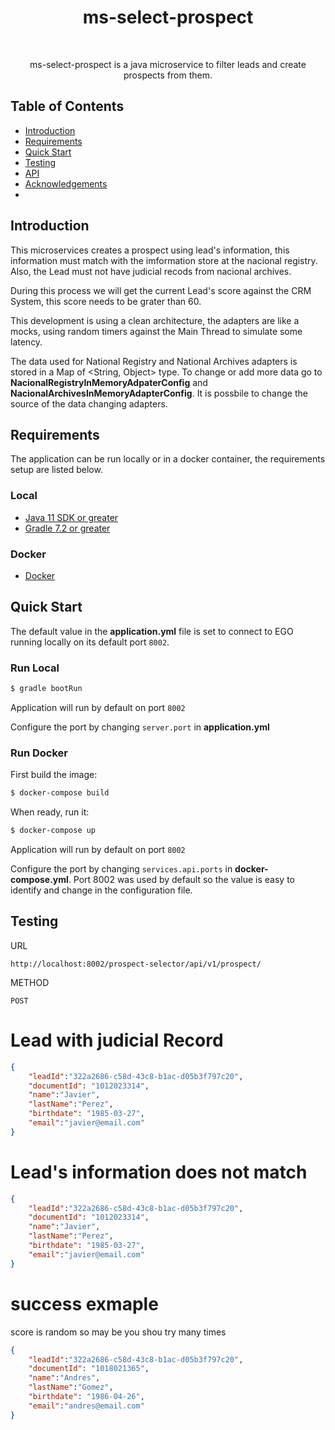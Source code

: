 <h1 align="center"> ms-select-prospect </h1> <br>

<p align="center">
  ms-select-prospect is a java microservice to filter leads and create prospects from them.
</p>

## Table of Contents

- [Introduction](#introduction)
- [Requirements](#requirements)
- [Quick Start](#quick-start)
- [Testing](#testing)
- [API](#requirements)
- [Acknowledgements](#acknowledgements)
- 

## Introduction

This microservices creates a prospect using lead's information, this information must match with the imformation store at the nacional registry. Also, the Lead must not have judicial recods from nacional archives. 

During this process we will get the current Lead's score against the CRM System, this score needs to be grater than 60.

This development is using a clean architecture, the adapters are like a mocks, using random timers against the Main Thread to simulate some latency. 

The data used for National Registry and National Archives adapters is stored in a Map of <String, Object> type. To change or add more data go to __NacionalRegistryInMemoryAdpaterConfig__ and __NacionalArchivesInMemoryAdapterConfig__. It is possbile to change the source of the data changing adapters.

## Requirements

The application can be run locally or in a docker container, the requirements setup are listed below.

### Local
* [Java 11 SDK or greater](https://www.oracle.com/java/technologies/downloads/)
* [Gradle 7.2 or greater](https://gradle.org/install/)

### Docker
* [Docker](https://www.docker.com/get-docker)

## Quick Start

The default value in the __application.yml__ file is set to connect to EGO running locally on its default port `8002`.

### Run Local

```bash
$ gradle bootRun
```

Application will run by default on port `8002`

Configure the port by changing `server.port` in __application.yml__

### Run Docker

First build the image:
```bash
$ docker-compose build
```

When ready, run it:
```bash
$ docker-compose up
```

Application will run by default on port `8002`

Configure the port by changing `services.api.ports` in __docker-compose.yml__. Port 8002 was used by default so the value is easy to identify and change in the configuration file.

## Testing

URL
```
http://localhost:8002/prospect-selector/api/v1/prospect/
```
METHOD
```
POST
```

# Lead with judicial Record

```json
{
    "leadId":"322a2686-c58d-43c8-b1ac-d05b3f797c20",
    "documentId": "1012023314",
    "name":"Javier",
    "lastName":"Perez",
    "birthdate": "1985-03-27",
    "email":"javier@email.com"
}
```
# Lead's information does not match

```json
{
    "leadId":"322a2686-c58d-43c8-b1ac-d05b3f797c20",
    "documentId": "1012023314",
    "name":"Javier",
    "lastName":"Perez",
    "birthdate": "1985-03-27",
    "email":"javier@email.com"
}
```

# success exmaple

score is random so may be you shou try many times

```json
{
    "leadId":"322a2686-c58d-43c8-b1ac-d05b3f797c20",
    "documentId": "1018021365",
    "name":"Andres",
    "lastName":"Gomez",
    "birthdate": "1986-04-26",
    "email":"andres@email.com"
}
```


